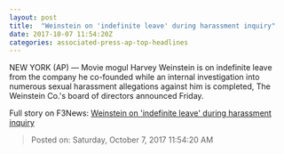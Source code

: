 ```yaml
---
layout: post
title:  "Weinstein on 'indefinite leave' during harassment inquiry"
date: 2017-10-07 11:54:20Z
categories: associated-press-ap-top-headlines
---
```


NEW YORK (AP) — Movie mogul Harvey Weinstein is on indefinite leave from the company he co-founded while an internal investigation into numerous sexual harassment allegations against him is completed, The Weinstein Co.'s board of directors announced Friday.


Full story on F3News: [Weinstein on 'indefinite leave' during harassment inquiry](http://www.f3nws.com/n/2ajzrC)

> Posted on: Saturday, October 7, 2017 11:54:20 AM
